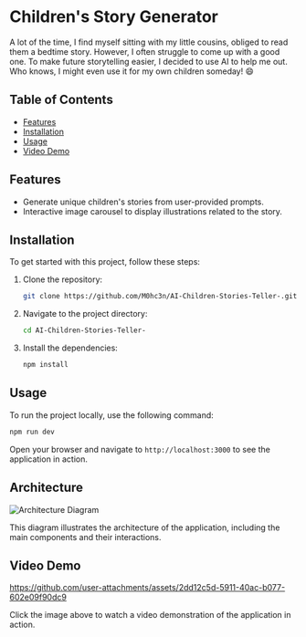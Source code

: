 # Children's Story Generator

A lot of the time, I find myself sitting with my little cousins, obliged to read them a bedtime story. However, I often struggle to come up with a good one. To make future storytelling easier, I decided to use AI to help me out. Who knows, I might even use it for my own children someday! 😄

## Table of Contents

- [Features](#features)
- [Installation](#installation)
- [Usage](#usage)
- [Video Demo](#video-demo)

## Features

- Generate unique children's stories from user-provided prompts.
- Interactive image carousel to display illustrations related to the story.

## Installation

To get started with this project, follow these steps:

1. Clone the repository:

   ```bash
   git clone https://github.com/M0hc3n/AI-Children-Stories-Teller-.git
   ```

2. Navigate to the project directory:

   ```bash
   cd AI-Children-Stories-Teller-
   ```

3. Install the dependencies:
   ```bash
   npm install
   ```

## Usage

To run the project locally, use the following command:

```bash
npm run dev
```

Open your browser and navigate to `http://localhost:3000` to see the application in action.

## Architecture

![Architecture Diagram](https://github.com/user-attachments/assets/1a881d3e-2217-4a45-9ab2-105c70206a8a)


This diagram illustrates the architecture of the application, including the main components and their interactions.

## Video Demo

<https://github.com/user-attachments/assets/2dd12c5d-5911-40ac-b077-602e09f90dc9>

Click the image above to watch a video demonstration of the application in action.
